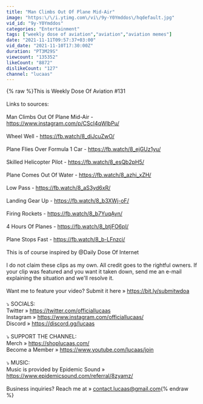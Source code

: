 ```yaml
---
title: "Man Climbs Out Of Plane Mid-Air"
image: "https:\/\/i.ytimg.com\/vi\/9y-Y0Ymddos\/hqdefault.jpg"
vid_id: "9y-Y0Ymddos"
categories: "Entertainment"
tags: ["weekly dose of aviation","aviation","aviation memes"]
date: "2021-11-11T09:57:37+03:00"
vid_date: "2021-11-10T17:30:00Z"
duration: "PT3M29S"
viewcount: "135352"
likeCount: "8872"
dislikeCount: "127"
channel: "lucaas"
---
```

{% raw %}This is Weekly Dose Of Aviation #131<br /><br />Links to sources:<br /><br />Man Climbs Out Of Plane Mid-Air - <a rel="nofollow" target="blank" href="https://www.instagram.com/p/CScI4qWlbPu/">https://www.instagram.com/p/CScI4qWlbPu/</a><br /><br />Wheel Well - <a rel="nofollow" target="blank" href="https://fb.watch/8_diJcuZwO/">https://fb.watch/8_diJcuZwO/</a><br /><br />Plane Flies Over Formula 1 Car - <a rel="nofollow" target="blank" href="https://fb.watch/8_ejGUz1yu/">https://fb.watch/8_ejGUz1yu/</a><br /><br />Skilled Helicopter Pilot - <a rel="nofollow" target="blank" href="https://fb.watch/8_esQb2pH5/">https://fb.watch/8_esQb2pH5/</a><br /><br />Plane Comes Out Of Water - <a rel="nofollow" target="blank" href="https://fb.watch/8_azhi_xZH/">https://fb.watch/8_azhi_xZH/</a><br /><br />Low Pass - <a rel="nofollow" target="blank" href="https://fb.watch/8_aS3yd6xR/">https://fb.watch/8_aS3yd6xR/</a><br /><br />Landing Gear Up - <a rel="nofollow" target="blank" href="https://fb.watch/8_b3XWj-oF/">https://fb.watch/8_b3XWj-oF/</a><br /><br />Firing Rockets - <a rel="nofollow" target="blank" href="https://fb.watch/8_b7YuqAyn/">https://fb.watch/8_b7YuqAyn/</a><br /><br />4 Hours Of Planes - <a rel="nofollow" target="blank" href="https://fb.watch/8_btjFO6pI/">https://fb.watch/8_btjFO6pI/</a><br /><br />Plane Stops Fast - <a rel="nofollow" target="blank" href="https://fb.watch/8_b-LFnzci/">https://fb.watch/8_b-LFnzci/</a><br /><br />This is of course inspired by @Daily Dose Of Internet <br /><br />I do not claim these clips as my own. All credit goes to the rightful owners. If your clip was featured and you want it taken down, send me an e-mail explaining the situation and we'll resolve it.<br /><br />Want me to feature your video? Submit it here » <a rel="nofollow" target="blank" href="https://bit.ly/submitwdoa">https://bit.ly/submitwdoa</a><br /><br />⤵ SOCIALS:<br />Twitter » <a rel="nofollow" target="blank" href="https://twitter.com/officiallucaas">https://twitter.com/officiallucaas</a><br />Instagram » <a rel="nofollow" target="blank" href="https://www.instagram.com/officiallucaas/">https://www.instagram.com/officiallucaas/</a><br />Discord » <a rel="nofollow" target="blank" href="https://discord.gg/lucaas">https://discord.gg/lucaas</a><br /><br />⤵ SUPPORT THE CHANNEL:<br />Merch » <a rel="nofollow" target="blank" href="https://shoplucaas.com/">https://shoplucaas.com/</a><br />Become a Member » <a rel="nofollow" target="blank" href="https://www.youtube.com/lucaas/join">https://www.youtube.com/lucaas/join</a><br /><br />⤵ MUSIC:<br />Music is provided by Epidemic Sound » <a rel="nofollow" target="blank" href="https://www.epidemicsound.com/referral/8zyamz/">https://www.epidemicsound.com/referral/8zyamz/</a><br /><br />Business inquiries? Reach me at » contact.lucaas@gmail.com{% endraw %}
